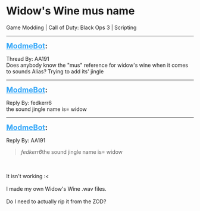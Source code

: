 # Widow's Wine mus name
Game Modding | Call of Duty: Black Ops 3 | Scripting

---
<strong style="font-size: 1.4em;"><span style="text-decoration: underline;text-decoration-color: #34a7f9;"><span style="color:#34a7f9;">ModmeBot</span></span>:</strong>

<p>Thread By: AA191<br />Does anybody know the &quot;mus&quot; reference for widow&#39;s wine when it comes to sounds Alias? Trying to add its&#39; jingle</p>

---
<strong style="font-size: 1.4em;"><span style="text-decoration: underline;text-decoration-color: #34a7f9;"><span style="color:#34a7f9;">ModmeBot</span></span>:</strong>

<p>Reply By: fedkerr6<br />the sound jingle name is= widow</p>

---
<strong style="font-size: 1.4em;"><span style="text-decoration: underline;text-decoration-color: #34a7f9;"><span style="color:#34a7f9;">ModmeBot</span></span>:</strong>

<p>Reply By: AA191<br /><blockquote><em>fedkerr6</em>the sound jingle name is= widow</blockquote><br /><br />It isn&#39;t working :&lt; <br /><br />I made my own Widow&#39;s Wine .wav files. <br /><br />Do I need to actually rip it from the ZOD?</p>
